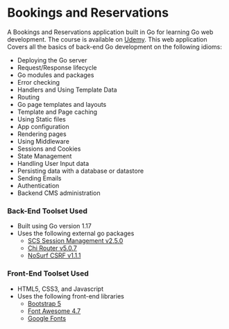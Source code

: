 # Bookings and Reservations

A Bookings and Reservations application built in Go for learning Go web development. The course is available on [Udemy](https://www.udemy.com/course/building-modern-web-applications-with-go/).
This web application Covers all the basics of back-end Go development on the following idioms:
- Deploying the Go server 
- Request/Response lifecycle
- Go modules and packages
- Error checking
- Handlers and Using Template Data
- Routing
- Go page templates and layouts
- Template and Page caching
- Using Static files
- App configuration
- Rendering pages
- Using Middleware
- Sessions and Cookies
- State Management
- Handling User Input data
- Persisting data with a database or datastore
- Sending Emails
- Authentication
- Backend CMS administration


### Back-End Toolset Used
- Built using Go version 1.17
- Uses the following external go packages
  - [SCS Session Management v2.5.0](https://github.com/alexedwards/scs/v2) 
  - [Chi Router v5.0.7](https://github.com/go-chi/chi/v5)
  - [NoSurf CSRF v1.1.1](https://github.com/justinas/nosurf)

### Front-End Toolset Used
- HTML5, CSS3, and Javascript
- Uses the following front-end libraries
  - [Bootstrap 5](https://getbootstrap.com/)
  - [Font Awesome 4.7](https://font-awesome.com)
  - [Google Fonts](https://fonts.google.com/)